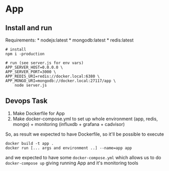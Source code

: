 # App

## Install and run

Requirements:
    * nodejs:latest
    * mongodb:latest
    * redis:latest

```
# install
npm i -production

# run (see server.js for env vars)
APP_SERVER_HOST=0.0.0.0 \
APP_SERVER_PORT=3000 \
APP_REDIS_URI=redis://docker.local:6380 \
APP_MONGO_URI=mongodb://docker.local:27117/app \
    node server.js
```

## Devops Task

1) Make Dockerfile for App
2) Make docker-compose.yml to set up whole environment (app, redis, mongo) + monitoring (influxdb + grafana + cadvisor)

So, as result we expected to have Dockerfile, so it'll be possible to execute

```
docker build -t app .
docker run [... args and environment ..] --name=app app
```

and we expected to have some `docker-compose.yml` which allows us to do `docker-compose up` giving running App and it's monitoring tools